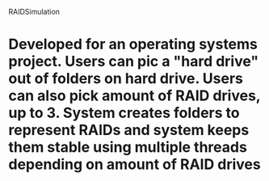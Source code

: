 RAIDSimulation

Developed for an operating systems project. 
Users can pic a "hard drive" out of folders on hard drive.
Users can also pick amount of RAID drives, up to 3.
System creates folders to represent RAIDs and system keeps them stable using multiple threads depending on amount of RAID drives
==============
